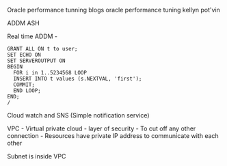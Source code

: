 Oracle performance tunning blogs 
oracle performance tuning kellyn pot'vin 


ADDM ASH 

Real time ADDM - 

```
GRANT ALL ON t to user;
SET ECHO ON
SET SERVEROUTPUT ON
BEGIN 
  FOR i in 1..5234568 LOOP
  INSERT INTO t values (s.NEXTVAL, 'first');
  COMMIT;
  END LOOP;
END;
/
```
Cloud watch and SNS (Simple notification service)

VPC - Virtual private cloud - layer of security - To cut off any other connection - Resources have private IP address to communicate with each other

Subnet is inside VPC
